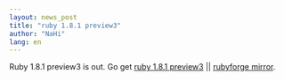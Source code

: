 ```yaml
---
layout: news_post
title: "ruby 1.8.1 preview3"
author: "NaHi"
lang: en
---
```


Ruby 1.8.1 preview3 is out. Go get [ruby 1.8.1 preview3][1] \|\|
[rubyforge mirror][2].



[1]: https://cache.ruby-lang.org/pub/ruby/1.8/ruby-1.8.1-preview3.tar.gz
[2]: http://rubyforge.org/project/showfiles.php?group_id=30
